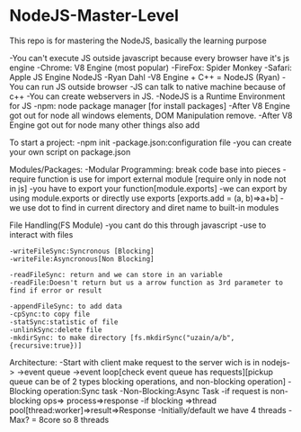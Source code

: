 # NodeJS-Master-Level
This repo is for mastering the NodeJS, basically the learning purpose

-You can't execute JS outside javascript because every browser have it's js engine
-Chrome: V8 Engine (most popular)
-FireFox: Spider Monkey
-Safari: Apple JS Engine
NodeJS
    -Ryan Dahl 
    -V8 Engine + C++ = NodeJS (Ryan)
    -You can run JS outside browser
    -JS can talk to native machine because of c++
    -You can create webservers in JS.
    -NodeJS is a Runtime Environment for JS
    -npm: node package manager [for install packages]
    -After V8 Engine got out for node all windows elements, DOM Manipulation remove.
    -After V8 Engine got out for node many other things also add

To start a project:
    -npm init
    -package.json:configuration file
    -you can create your own script on package.json

Modules/Packages:
    -Modular Programming: break code base into pieces
    -require function is use for import external module [require only in node not in js]
    -you have to export your function[module.exports]
    -we can export by using module.exports or directly use exports [exports.add = (a, b)=>a+b]
    -we use dot to find in current directory and diret name to built-in modules

File Handling(FS Module)
    -you cant do this through javascript
    -use to interact with files

    -writeFileSync:Syncronous [Blocking]
    -writeFile:Asyncronous[Non Blocking]

    -readFileSync: return and we can store in an variable
    -readFile:Doesn't return but us a arrow function as 3rd parameter to find if error or result

    -appendFileSync: to add data 
    -cpSync:to copy file
    -statSync:statistic of file
    -unlinkSync:delete file
    -mkdirSync: to make directory [fs.mkdirSync("uzain/a/b", {recursive:true})]

Architecture:
    -Start with client make request to the server wich is in nodejs->
    ->event queue ->event loop[check event queue has requests][pickup queue can be of 2 types blocking operations, and non-blocking operation]
    -Blocking operation:Sync task
    -Non-Blocking:Async Task
    -if request is non-blocking ops=> process=>response
    -if blocking =>thread pool[thread:worker]=>result=>Response
    -Initially/default we have 4 threads 
    -Max? = 8core so 8 threads